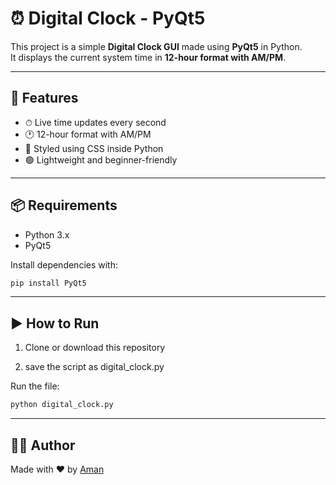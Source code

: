 # ⏰ Digital Clock - PyQt5  

This project is a simple **Digital Clock GUI** made using **PyQt5** in Python.  
It displays the current system time in **12-hour format with AM/PM**.  

---

## 🚀 Features  
- ⏱ Live time updates every second  
- 🕐 12-hour format with AM/PM  
- 🎨 Styled using CSS inside Python  
- 🟢 Lightweight and beginner-friendly  

---

## 📦 Requirements  
- Python 3.x  
- PyQt5  

Install dependencies with:  

```bash
pip install PyQt5
```
---

## ▶️ How to Run

1. Clone or download this repository

2. save the script as digital_clock.py

Run the file:
```bash
python digital_clock.py
```
---
## 👨‍💻 Author  
Made with ❤️ by [Aman](https://github.com/Aman-0309/digital_clock)

